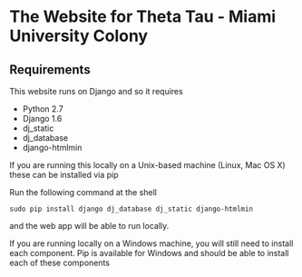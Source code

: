 # The Website for Theta Tau - Miami University Colony

## Requirements

This website runs on Django and so it requires 

* Python 2.7
* Django 1.6
* dj_static
* dj_database
* django-htmlmin

If you are running this locally on a Unix-based machine (Linux, Mac OS X) these can be installed via pip

Run the following command at the shell

    sudo pip install django dj_database dj_static django-htmlmin
    
and the web app will be able to run locally.

If you are running locally on a Windows machine, you will still need to install each component.
Pip is available for Windows and should be able to install each of these components